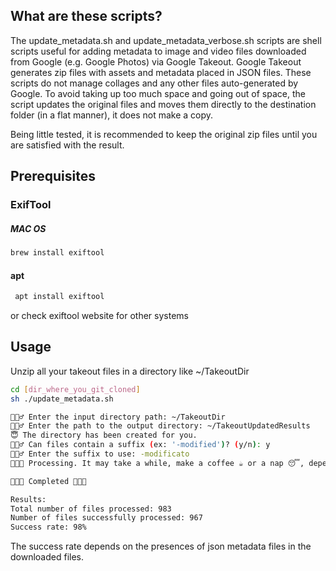 ## What are these scripts?

The update_metadata.sh and update_metadata_verbose.sh scripts are shell scripts useful for adding metadata to image and video files downloaded from Google (e.g. Google Photos) via Google Takeout.
Google Takeout generates zip files with assets and metadata placed in JSON files.
These scripts do not manage collages and any other files auto-generated by Google.
To avoid taking up too much space and going out of space, the script updates the original files and moves them directly to the destination folder (in a flat manner), it does not make a copy. 

Being little tested, it is recommended to keep the original zip files until you are satisfied with the result.

## Prerequisites

### ExifTool

##### MAC OS
```sh
brew install exiftool
```

#### apt
```sh
 apt install exiftool
```

or check exiftool website for other systems



## Usage

Unzip all your takeout files in a directory like ~/TakeoutDir

```sh
cd [dir_where_you_git_cloned]
sh ./update_metadata.sh 

🙋🏻‍♂️ Enter the input directory path: ~/TakeoutDir
🙋🏻‍♂️ Enter the path to the output directory: ~/TakeoutUpdatedResults
😇 The directory has been created for you.
🙋🏻‍♂️ Can files contain a suffix (ex: '-modified')? (y/n): y          
🙋🏻‍♂️ Enter the suffix to use: -modificato
👨🏻‍💻 Processing. It may take a while, make a coffee ☕️ or a nap 😴, depending on the input directory size.

🎉🎉🎉 Completed 🎉🎉🎉

Results:
Total number of files processed: 983
Number of files successfully processed: 967
Success rate: 98%
```

The success rate depends on the presences of json metadata files in the downloaded files.